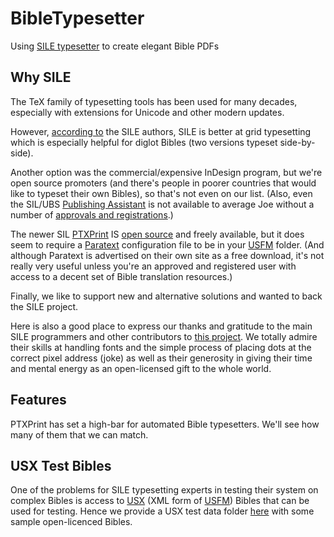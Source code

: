 # BibleTypesetter

Using [SILE typesetter](https://sile-typesetter.org/) to create elegant Bible PDFs

## Why SILE

The TeX family of typesetting tools has been used for many decades,
especially with extensions for Unicode and other modern updates.

However, [according to](https://sile-typesetter.org/what-is-sile/#SILE_versus_TeX) the SILE authors,
SILE is better at grid typesetting
which is especially helpful for diglot Bibles (two versions typeset side-by-side).

Another option was the commercial/expensive InDesign program,
but we're open source promoters
(and there's people in poorer countries that would like to typeset their own Bibles),
so that's not even on our list.
(Also, even the SIL/UBS [Publishing Assistant](https://pubassist.paratext.org/) is not available to average Joe without a number of [approvals and registrations](https://pubassist.paratext.org/registration/).)

The newer SIL [PTXPrint](https://software.sil.org/ptxprint/) IS [open source](https://github.com/sillsdev/ptx2pdf) and freely available,
but it does seem to require a [Paratext](https://paratext.org/) configuration file
to be in your [USFM](https://ubsicap.github.io/usfm/) folder.
(And although Paratext is advertised on their own site as a free download,
it's not really very useful unless you're an approved and registered user
with access to a decent set of Bible translation resources.)

Finally, we like to support new and alternative solutions
and wanted to back the SILE project.

Here is also a good place to express our thanks and gratitude
to the main SILE programmers and other contributors to
[this project](https://github.com/sile-typesetter/sile).
We totally admire their skills at handling fonts
and the simple process of placing dots at the correct pixel address (joke)
as well as their generosity in giving their time and mental energy
as an open-licensed gift to the whole world.

## Features

PTXPrint has set a high-bar for automated Bible typesetters.
We'll see how many of them that we can match.

## USX Test Bibles

One of the problems for SILE typesetting experts in testing their system on complex Bibles
is access to [USX](https://ubsicap.github.io/usx/)
(XML form of [USFM](https://ubsicap.github.io/usfm/))
Bibles that can be used for testing.
Hence we provide a USX test data folder [here](USX_test_versions/)
with some sample open-licenced Bibles.
